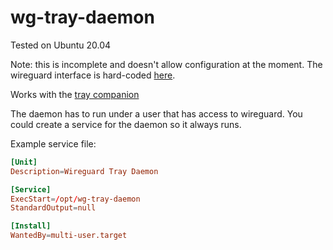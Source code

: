 # wg-tray-daemon

Tested on Ubuntu 20.04

Note: this is incomplete and doesn't allow configuration at the moment.
The wireguard interface is hard-coded [here](https://github.com/rxchard/wg-tray-daemon/blob/main/pkg/wireguard/wireguard.go#L29).

Works with the [tray companion](https://github.com/rxchard/wg-tray)

The daemon has to run under a user that has access to wireguard. You could create a service for the daemon so it always runs.

Example service file:

```toml
[Unit]
Description=Wireguard Tray Daemon

[Service]
ExecStart=/opt/wg-tray-daemon
StandardOutput=null

[Install]
WantedBy=multi-user.target

```
